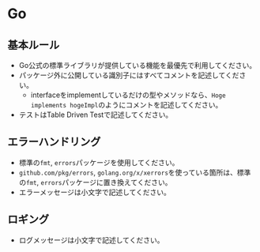 # Go

## 基本ルール

- Go公式の標準ライブラリが提供している機能を最優先で利用してください。
- パッケージ外に公開している識別子にはすべてコメントを記述してください。
  - interfaceをimplementしているだけの型やメソッドなら、`Hoge implements hogeImpl`のようにコメントを記述してください。
- テストはTable Driven Testで記述してください。

## エラーハンドリング

- 標準の`fmt`, `errors`パッケージを使用してください。
- `github.com/pkg/errors`, `golang.org/x/xerrors`を使っている箇所は、標準の`fmt`, `errors`パッケージに置き換えてください。
- エラーメッセージは小文字で記述してください。

## ロギング

- ログメッセージは小文字で記述してください。
